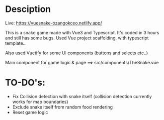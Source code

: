 # Desciption
Live: https://vuesnake-ozangokceo.netlify.app/

This is a snake game made with Vue3 and Typescript. It's coded in 3 hours and still has some bugs.
Used Vue project scaffolding, with typescript template..

Also used Vuetify for some UI components (buttons and selects etc..)

Main component for game logic & page ==> src/components/TheSnake.vue
# TO-DO's:
- Fix Collision detection with snake itself (collision detection currently works for map boundaries)
- Exclude snake itself from random food rendering
- Reset game logic


